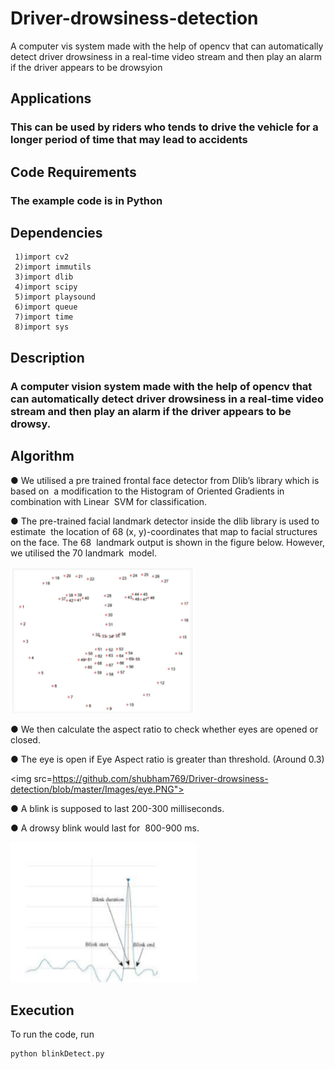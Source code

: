 # Driver-drowsiness-detection
A computer vis system made with the help of opencv that can automatically detect driver drowsiness in a real-time video stream and then play an alarm if the driver appears to be drowsyion
## Applications
### This can be used by riders who tends to drive the vehicle for a longer period of time that may lead to accidents
## Code Requirements
### The example code is in Python
## Dependencies
```
 1)import cv2
 2)import immutils
 3)import dlib
 4)import scipy
 5)import playsound
 6)import queue
 7)import time
 8)import sys
 ```
## Description
###  A computer vision system made with the help of opencv that can automatically detect driver drowsiness in a real-time video stream and then play an alarm if the driver appears to be drowsy.
## Algorithm
● We utilised a pre trained frontal face detector from Dlib’s library which is based on  a modification to the Histogram of Oriented Gradients in combination with Linear  SVM for classification.  

● The pre-trained facial landmark detector inside the dlib library is used to estimate  the location of 68 (x, y)-coordinates that map to facial structures on the face. The 68  landmark output is shown in the figure below. However, we utilised the 70 landmark  model.

<img src="https://github.com/shubham769/Driver-drowsiness-detection/blob/master/Images/face.PNG">

● We then calculate the aspect ratio to check whether eyes are opened or closed.

● The eye is open if Eye Aspect ratio is greater than threshold. (Around 0.3)

<img src=https://github.com/shubham769/Driver-drowsiness-detection/blob/master/Images/eye.PNG">

● A blink is supposed to last 200-300 milliseconds.

● A drowsy blink would last for  800-900  ms. 

<img src="https://github.com/shubham769/Driver-drowsiness-detection/blob/master/Images/eye_aspect_ratio.PNG">

## Execution
To run the code, run 

```
python blinkDetect.py
```
